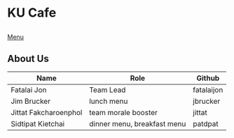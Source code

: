 # KU Cafe

##

[Menu](menu.md)

## About Us

| Name                  | Role                        | Github     |
| --------------------- | --------------------------- | ---------- |
| Fatalai Jon           | Team Lead                   | fatalaijon |
| Jim Brucker           | lunch menu                  | jbrucker   |
| Jittat Fakcharoenphol | team morale booster         | jittat     |
| Sidtipat Kietchai     | dinner menu, breakfast menu | patdpat    |
